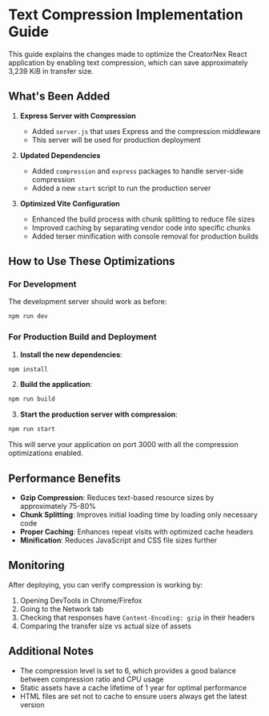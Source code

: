 # Text Compression Implementation Guide

This guide explains the changes made to optimize the CreatorNex React application by enabling text compression, which can save approximately 3,239 KiB in transfer size.

## What's Been Added

1. **Express Server with Compression**
   - Added `server.js` that uses Express and the compression middleware
   - This server will be used for production deployment

2. **Updated Dependencies**
   - Added `compression` and `express` packages to handle server-side compression
   - Added a new `start` script to run the production server

3. **Optimized Vite Configuration**
   - Enhanced the build process with chunk splitting to reduce file sizes
   - Improved caching by separating vendor code into specific chunks
   - Added terser minification with console removal for production builds

## How to Use These Optimizations

### For Development

The development server should work as before:

```bash
npm run dev
```

### For Production Build and Deployment

1. **Install the new dependencies**:

```bash
npm install
```

2. **Build the application**:

```bash
npm run build
```

3. **Start the production server with compression**:

```bash
npm run start
```

This will serve your application on port 3000 with all the compression optimizations enabled.

## Performance Benefits

- **Gzip Compression**: Reduces text-based resource sizes by approximately 75-80%
- **Chunk Splitting**: Improves initial loading time by loading only necessary code
- **Proper Caching**: Enhances repeat visits with optimized cache headers
- **Minification**: Reduces JavaScript and CSS file sizes further

## Monitoring

After deploying, you can verify compression is working by:

1. Opening DevTools in Chrome/Firefox
2. Going to the Network tab
3. Checking that responses have `Content-Encoding: gzip` in their headers
4. Comparing the transfer size vs actual size of assets

## Additional Notes

- The compression level is set to 6, which provides a good balance between compression ratio and CPU usage
- Static assets have a cache lifetime of 1 year for optimal performance
- HTML files are set not to cache to ensure users always get the latest version
